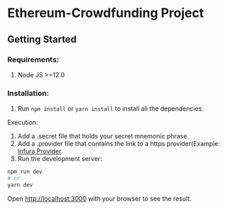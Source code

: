 # Ethereum-Crowdfunding Project

## Getting Started

### Requirements:
 1. Node JS >=12.0
 
### Installation:
1. Run ```npm install``` or ```yarn install``` to install all the dependencies.

Execution:
1. Add a .secret file that holds your secret mnemonic phrase
2. Add a .provider file that contains the link to a https provider(Example: [Infura Provider](https://infura.io/) 
3. Run the development server:

```bash
npm run dev
# or
yarn dev
```

Open [http://localhost:3000](http://localhost:3000) with your browser to see the result.
